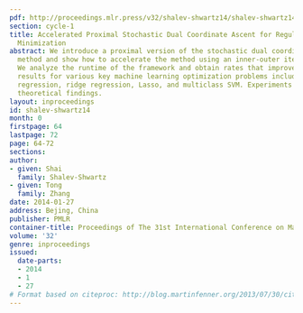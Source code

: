 ```yaml
---
pdf: http://proceedings.mlr.press/v32/shalev-shwartz14/shalev-shwartz14.pdf
section: cycle-1
title: Accelerated Proximal Stochastic Dual Coordinate Ascent for Regularized Loss
  Minimization
abstract: We introduce a proximal version of the stochastic dual coordinate ascent
  method and show how to accelerate the method using an inner-outer iteration procedure.
  We analyze the runtime of the framework and obtain rates that improve state-of-the-art
  results for various key machine learning optimization problems including SVM,   logistic
  regression, ridge regression, Lasso, and multiclass SVM. Experiments validate our
  theoretical findings.
layout: inproceedings
id: shalev-shwartz14
month: 0
firstpage: 64
lastpage: 72
page: 64-72
sections: 
author:
- given: Shai
  family: Shalev-Shwartz
- given: Tong
  family: Zhang
date: 2014-01-27
address: Bejing, China
publisher: PMLR
container-title: Proceedings of The 31st International Conference on Machine Learning
volume: '32'
genre: inproceedings
issued:
  date-parts:
  - 2014
  - 1
  - 27
# Format based on citeproc: http://blog.martinfenner.org/2013/07/30/citeproc-yaml-for-bibliographies/
---
```

